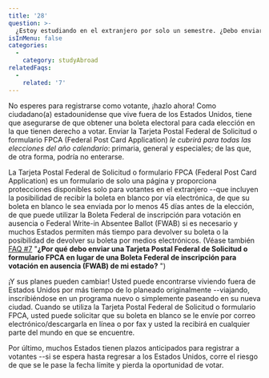 ```yaml
---
title: '28'
question: >-
  ¿Estoy estudiando en el extranjero por solo un semestre. ¿Debo enviar la Tarjeta Postal Federal de Solicitud o formulario FPCA (Federal Post Card Application) para registrarme como votante o esperar a volver a los Estados Unidos?
isInMenu: false
categories:
  - 
    category: studyAbroad
relatedFaqs:
  - 
    related: '7'
---
```

No esperes para registrarse como votante, ¡hazlo ahora! Como ciudadano(a) estadounidense que vive fuera de los Estados Unidos, tiene que asegurarse de que obtener una boleta electoral para cada elección en la que tienen derecho a votar. Enviar la Tarjeta Postal Federal de Solicitud o formulario FPCA (Federal Post Card Application) *le cubrirá para todas las elecciones del año calendario*: primaria, general y especiales; de las que, de otra forma, podría no enterarse.

La Tarjeta Postal Federal de Solicitud o formulario FPCA (Federal Post Card Application) es un formulario de solo una página y proporciona protecciones disponibles solo para votantes en el extranjero --que incluyen la posibilidad de recibir la boleta en blanco por vía electrónica, de que su boleta en blanco le sea enviada por lo menos 45 días antes de la elección, de que puede utilizar la Boleta Federal de inscripción para votación en ausencia o Federal Write-in Absentee Ballot (FWAB) si es necesario y muchos Estados permiten más tiempo para devolver su boleta o la posibilidad de devolver su boleta por medios electrónicos. (Véase también [FAQ #7](/faqs/7) "**¿Por qué debo enviar una Tarjeta Postal Federal de Solicitud o formulario FPCA en lugar de una Boleta Federal de inscripción para votación en ausencia (FWAB) de mi estado?** ")

¡Y sus planes pueden cambiar! Usted puede encontrarse viviendo fuera de Estados Unidos por más tiempo de lo planeado originalmente --viajando, inscribiéndose en un programa nuevo o simplemente paseando en su nueva ciudad. Cuando se utiliza la Tarjeta Postal Federal de Solicitud o formulario FPCA, usted puede solicitar que su boleta en blanco se le envíe por correo electrónico/descargarla en línea o por fax y usted la recibirá en cualquier parte del mundo en que se encuentre.

Por último, muchos Estados tienen plazos anticipados para registrar a votantes --si se espera hasta regresar a los Estados Unidos, corre el riesgo de que se le pase la fecha límite y pierda la oportunidad de votar.